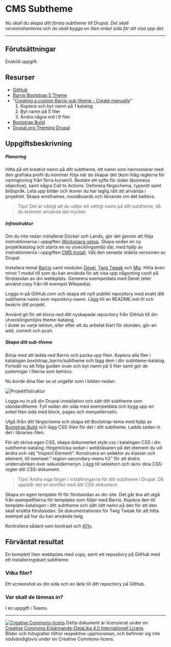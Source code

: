 # CMS Subtheme

_Nu skall du skapa ditt första subtheme till Drupal. Det skall versionshanteras och du skall bygga en liten enkel sida för att visa upp det._

---

## Förutsättningar

Enskild uppgift. 

## Resurser

* [GitHub](https://github.com/)    
* [Barrio Bootstrap 5 Theme](https://www.drupal.org/project/bootstrap_barrio)   
* "[Creating a custom Barrio sub-theme - Create manually](https://www.drupal.org/docs/8/themes/barrio-bootstrap-4-drupal-89-theme/bootstrap-barrio-installation/creating-a-custom-barrio-sub-theme#s-create-manually)"  
  1) Kopiera och byt namn på 1 katalog   
  2) Byt namn på 5 filer   
  3) Ändra några ord i 6 filer   
* [Bootstrap Build](https://bootstrap.build/)    
* [Drupal.org Theming Drupal](https://www.drupal.org/docs/theming-drupal)    

## Uppgiftsbeskrivning

##### Planering

Hitta på ett kreativt namn på ditt subtheme, ett namn som harmonierar med den grafiska profil du kommer följa när du skapar det (kom ihåg reglerna för namngivning från förra kursen!). Bestäm ett syfte för sidan (business objective), samt några Call to Actions. Definiera färgschema, typsnitt samt bildspråk. Leta upp bilder och ikoner du har laglig rätt att använda i projektet. Skapa wireframes, moodboards och liknande om det behövs.

> Tips! Det är viktigt att du väljer ett vettigt namn på ditt subtheme, då du kommer använda det mycket. 

##### Infrastruktur

Om du inte redan installerat Docker och Lando, gör det genom att följa instruktionerna i uppgiften [Workspace setup](https://tcstenungsund.github.io/schedule/assignment.html?link=assignments/weuweb02-workspace_setup). Skapa sedan en ny projektkatalog och starta en ny utvecklingsmiljö där, med hjälp av instruktionerna i uppgiften [CMS Install](https://tcstenungsund.github.io/schedule/assignment.html?link=assignments/weuweb02-cms_install). Välj den senaste stabila versionen av Drupal.  

Installera temat [Barrio](https://www.drupal.org/project/bootstrap_barrio) samt modulen [Devel](https://www.drupal.org/project/devel), [Twig Tweak](https://www.drupal.org/project/twig_tweak) och [Mix](https://www.drupal.org/project/mix). Hitta även minst 1 modul till som du kan använda för att visa upp någonting coolt på förstasidan av din webbplats. Generera exempeldata med Devel (eller använd copy från till exempel Wikipedia).  

Logga in på GitHub.com och skapa ett nytt publikt repository med exakt ditt subtheme namn som repository-namn. Lägg till en README.md-fil och beskriv ditt projekt. 

Använd git för att klona ned ditt nyskapade repocitory från GitHub till din utvecklingsmiljös theme-katalog.   
I slutet av varje lektion, eller efter att du arbetat klart för stunden, gör en add, commit och push.  

##### Skapa ditt sub-theme

Börja med att ladda ned Barrio och packa upp filen. Kopiera alla filer i katalogen bootstrap_barrio/subtheme och lägg dem i din subhteme-katalog. Fortsätt nu att följa guiden ovan och byt namn på 5 filer samt gör de justeringar i filerna som behövs.  

Nu borde dina filer se ut ungefär som i bilden nedan.  

![Projektfilstruktur](https://i.imgur.com/9Ullbgu.png) 

Logga nu in på din Drupal-installation och sätt ditt subtheme som standardtheme. Fyll sedan din sida med exempeldata och bygg upp en enkel liten sida med block, pages och menyalternativ.

Utgå ifrån ditt färgschema och skapa ett Bootstrap-tema med hjälp av [Bootstrap Build](https://bootstrap.build/) och lägg CSS-filen för det i ditt subtheme. Ladda sedan in det i libraries-filen.   

För att skriva egen CSS, skapa dokumentet style.css i katalogen CSS i din subtheme-katalog. Högerklicka sedan i webbläsaren på det element du vill ändra och välj "Inspect Element". Konstruera en selektor av klasser och element, till exempel ".region-secondary-menu h2" för att ändra underrubriken över sekundärmenyn. Lägg till selektorn och skriv dina CSS-regler ditt CSS-dokument.

> Tips! Ändra inga färger i inställningarna för ditt subtheme i Drupal. Då uppstår det en konflikt med ditt CSS-dokument.

Skapa en egen template-fil för förstasidan av din site. Det går bra att utgå från exempelfilerna för templates som följer med Barrio. Kopiera den till template-katalogen i ditt subtheme och sätt rätt namn på den för att den skall ersätta förstasidan. Se dokumentationen för Twig Tweak för att hitta exempel på hur du kan använda twig.   

Kontrollera sådant som kontrast och [A11y](https://developer.mozilla.org/en-US/docs/Web/Accessibility).  

## Förväntat resultat

En komplett liten webbplats med copy, samt ett repository på GitHub med ett installeringsbart subtheme. 

### Vilka filer?

Ett screenshot av din sida och en länk till ditt repocitory på GitHub.  

### Var skall de lämnas in?

I en uppgift i Teams.    

---     

[![Creative Commons-licens](https://i.creativecommons.org/l/by-sa/4.0/80x15.png)](http://creativecommons.org/licenses/by-sa/4.0/) Detta dokument är licensierat under en [Creative Commons Erkännande-DelaLika 4.0 Internationell Licens](http://creativecommons.org/licenses/by-sa/4.0/).    
Bilder och fotografier tillhör respektive upphovsman, och befinner sig inte nödvändigtsvis under en Creative Commons-licens.  
